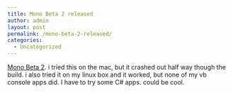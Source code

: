 ```yaml
---
title: Mono Beta 2 released
author: admin
layout: post
permalink: /mono-beta-2-released/
categories:
  - Uncategorized
---
```

[Mono Beta 2][1]. i tried this on the mac, but it crashed out half way though the build. i also tried it on my linux box and it worked, but none of my vb console apps did. I have to try some C# apps. could be cool.

 [1]: http://www.go-mono.com/archive/beta2/beta2.html